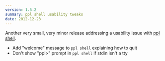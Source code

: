 ```yaml
---
version: 1.5.2
summary: ppl shell usability tweaks
date: 2012-12-23
---
```


Another very small, very minor release addressing a usability issue with [ppl
shell](/commands/shell).

* Add "welcome" message to `ppl shell` explaining how to quit
* Don't show "ppl>" prompt in `ppl shell` if stdin isn't a tty
